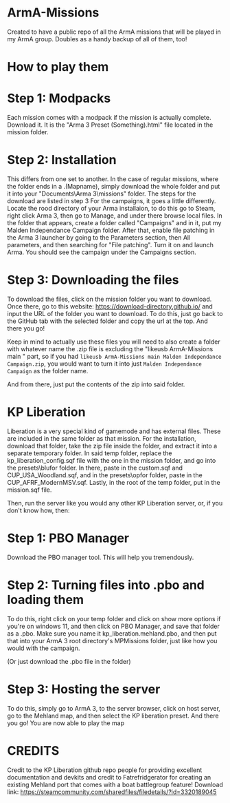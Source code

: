 # ArmA-Missions

Created to have a public repo of all the ArmA missions that will be played in my ArmA group. Doubles as a handy backup of all of them, too!

# How to play them

# Step 1: Modpacks
Each mission comes with a modpack if the mission is actually complete. Download it. It is the "Arma 3 Preset (Something).html" file located in the mission folder.

# Step 2: Installation
This differs from one set to another. In the case of regular missions, where the folder ends in a .(Mapname), simply download the whole folder and put it into your "Documents\Arma 3\missions" folder. The steps for the download are listed in step 3
For the campaigns, it goes a little differently. Locate the rood directory of your Arma installaion, to do this go to Steam, right click Arma 3, then go to Manage, and under there browse local files. In the folder that appears, create a folder called "Campaigns" and in it, put my Malden Independance Campaign folder. 
After that, enable file patching in the Arma 3 launcher by going to the Parameters section, then All parameters, and then searching for "File patching". Turn it on and launch Arma. You should see the campaign under the Campaigns section.

# Step 3: Downloading the files
To download the files, click on the mission folder you want to download. Once there, go to this website: https://download-directory.github.io/ and input the URL of the folder you want to download. To do this, just go back to the GitHub tab with the selected folder and copy the url at the top.
And there you go! 

Keep in mind to actually use these files you will need to also create a folder with whatever name the .zip file is excluding the "likeusb ArmA-Missions main " part, so if you had
`likeusb ArmA-Missions main Malden Independance Campaign.zip`, you would want to turn it into just `Malden Independance Campaign` as the folder name.

And from there, just put the contents of the zip into said folder.

# KP Liberation
Liberation is a very special kind of gamemode and has external files. These are included in the same folder as that mission. For the installation, download that folder, take the zip file inside the folder, and extract it into a separate temporary folder. In said temp folder, replace the kp_liberation_config.sqf file with the one in the mission folder, and go into the presets\blufor folder. In there, paste in the custom.sqf and CUP_USA_Woodland.sqf, and in the presets\opfor folder, paste in the CUP_AFRF_ModernMSV.sqf. Lastly, in the root of the temp folder, put in the mission.sqf file.

Then, run the server like you would any other KP Liberation server, or, if you don't know how, then:
# Step 1: PBO Manager
Download the PBO manager tool. This will help you tremendously.

# Step 2: Turning files into .pbo and loading them
To do this, right click on your temp folder and click on show more options if you're on windows 11, and then click on PBO Manager, and save that folder as a .pbo. Make sure you name it kp_liberation.mehland.pbo, and then put that into your ArmA 3 root directory's MPMissions folder, just like how you would with the campaign.

(Or just download the .pbo file in the folder)

# Step 3: Hosting the server
To do this, simply go to ArmA 3, to the server browser, click on host server, go to the Mehland map, and then select the KP liberation preset. And there you go! You are now able to play the map

# CREDITS

Credit to the KP Liberation github repo people for providing excellent documentation and devkits and credit to Fatrefridgerator for creating an existing Mehland port that comes with a boat battlegroup feature! Download link: https://steamcommunity.com/sharedfiles/filedetails/?id=3320189045

